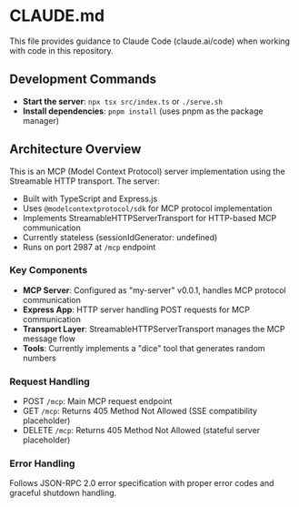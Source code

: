 # CLAUDE.md

This file provides guidance to Claude Code (claude.ai/code) when working with code in this repository.

## Development Commands

- **Start the server**: `npx tsx src/index.ts` or `./serve.sh`
- **Install dependencies**: `pnpm install` (uses pnpm as the package manager)

## Architecture Overview

This is an MCP (Model Context Protocol) server implementation using the Streamable HTTP transport. The server:

- Built with TypeScript and Express.js
- Uses `@modelcontextprotocol/sdk` for MCP protocol implementation
- Implements StreamableHTTPServerTransport for HTTP-based MCP communication
- Currently stateless (sessionIdGenerator: undefined)
- Runs on port 2987 at `/mcp` endpoint

### Key Components

- **MCP Server**: Configured as "my-server" v0.0.1, handles MCP protocol communication
- **Express App**: HTTP server handling POST requests for MCP communication
- **Transport Layer**: StreamableHTTPServerTransport manages the MCP message flow
- **Tools**: Currently implements a "dice" tool that generates random numbers

### Request Handling

- POST `/mcp`: Main MCP request endpoint
- GET `/mcp`: Returns 405 Method Not Allowed (SSE compatibility placeholder)
- DELETE `/mcp`: Returns 405 Method Not Allowed (stateful server placeholder)

### Error Handling

Follows JSON-RPC 2.0 error specification with proper error codes and graceful shutdown handling.